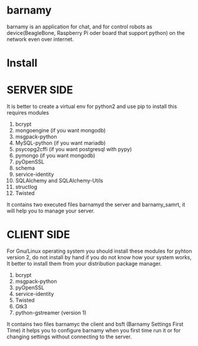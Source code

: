 # barnamy
barnamy is an application for chat, and for control robots as device(BeagleBone, Raspberry Pi oder board that support python) on the network even over internet.

# Install

SERVER SIDE
===========
It is better to create a virtual env for python2 and use pip to install this requires modules

1.  bcrypt
2.  mongoengine (if you want mongodb)
3.  msgpack-python
4.  MySQL-python (if you want mariadb)
5.  psycopg2cffi (if you want postgresql with pypy)
6.  pymongo (if you want mongodb)
7.  pyOpenSSL
8.  schema
9.  service-identity
10. SQLAlchemy and SQLAlchemy-Utils
11. structlog
12. Twisted

It contains two executed files barnamyd the server and barnamy_samrt, it will help you to manage your server.

CLIENT SIDE
===========

For Gnu/Linux operating system you should install these modules for pyhton version 2, do not install by hand if you do not know how your system works, It better to install them from your distribution package manager.

1.  bcrypt
2.  msgpack-python
3.  pyOpenSSL
5.  service-identity
6.  Twisted
7.  Gtk3
8.  python-gstreamer (version 1)

It contains two files barnamyc the client and bsft (Barnamy Settings First Time) it helps you to configure barnamy when you first time run it or for changing settings without connecting to the server.
